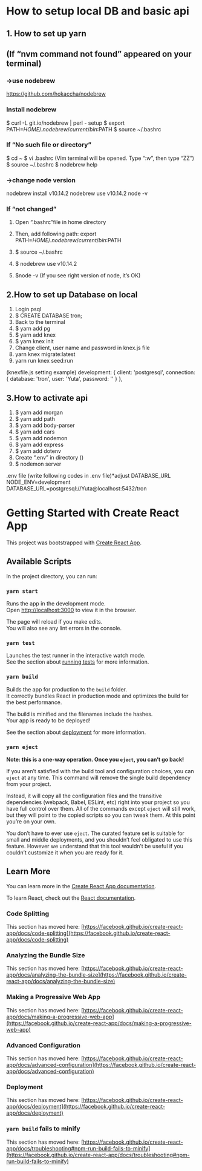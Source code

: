 # How to setup local DB and basic api #

## 1. How to set up yarn ##
## (If “nvm command not found” appeared on your terminal) ##

### ->use nodebrew ###
https://github.com/hokaccha/nodebrew

### Install nodebrew ###
$ curl -L git.io/nodebrew | perl - setup
$ export PATH=$HOME/.nodebrew/current/bin:$PATH
$ source ~/.bashrc

### If “No such file or directory” ###
$ cd ~
$ vi .bashrc
(Vim terminal will be opened. Type “:w”, then type “ZZ”)
$  source ~/.bashrc
$ nodebrew help

### ->change node version ###
nodebrew install v10.14.2
nodebrew use v10.14.2
node -v

### If “not changed” ###
1. Open “.bashrc”file in home directory

2. Then, add following path:
export PATH=$HOME/.nodebrew/current/bin:$PATH

3. $ source ~/.bashrc
4. $ nodebrew use v10.14.2
5.  $node -v (If you see right version of node, it’s OK)

## 2.How to set up Database on local ##

1. Login psql
2. $ CREATE DATABASE tron;
3. Back to the terminal
4. $ yarn add pg
5. $ yarn add knex
6. $ yarn knex init
7. Change client, user name and password in knex.js file 
8. yarn knex migrate:latest
9. yarn run knex seed:run

(knexfile.js setting example)
  development: {
    client: 'postgresql',
    connection: {
      database: 'tron',
      user:     'Yuta',
      password: ''
    }
  },

## 3.How to activate api ##
1. $ yarn add morgan
2. $ yarn add path
3. $ yarn add body-parser
4. $ yarn add cars
5. $ yarn add nodemon
6. $ yarn add express
7. $ yarn add dotenv
8. Create “.env” in directory ()
9. $ nodemon server

.env file (write following codes in .env file)*adjust DATABASE_URL
NODE_ENV=development
DATABASE_URL=postgresql://Yuta@localhost:5432/tron





# Getting Started with Create React App

This project was bootstrapped with [Create React App](https://github.com/facebook/create-react-app).

## Available Scripts

In the project directory, you can run:

### `yarn start`

Runs the app in the development mode.\
Open [http://localhost:3000](http://localhost:3000) to view it in the browser.

The page will reload if you make edits.\
You will also see any lint errors in the console.

### `yarn test`

Launches the test runner in the interactive watch mode.\
See the section about [running tests](https://facebook.github.io/create-react-app/docs/running-tests) for more information.

### `yarn build`

Builds the app for production to the `build` folder.\
It correctly bundles React in production mode and optimizes the build for the best performance.

The build is minified and the filenames include the hashes.\
Your app is ready to be deployed!

See the section about [deployment](https://facebook.github.io/create-react-app/docs/deployment) for more information.

### `yarn eject`

**Note: this is a one-way operation. Once you `eject`, you can’t go back!**

If you aren’t satisfied with the build tool and configuration choices, you can `eject` at any time. This command will remove the single build dependency from your project.

Instead, it will copy all the configuration files and the transitive dependencies (webpack, Babel, ESLint, etc) right into your project so you have full control over them. All of the commands except `eject` will still work, but they will point to the copied scripts so you can tweak them. At this point you’re on your own.

You don’t have to ever use `eject`. The curated feature set is suitable for small and middle deployments, and you shouldn’t feel obligated to use this feature. However we understand that this tool wouldn’t be useful if you couldn’t customize it when you are ready for it.

## Learn More

You can learn more in the [Create React App documentation](https://facebook.github.io/create-react-app/docs/getting-started).

To learn React, check out the [React documentation](https://reactjs.org/).

### Code Splitting

This section has moved here: [https://facebook.github.io/create-react-app/docs/code-splitting](https://facebook.github.io/create-react-app/docs/code-splitting)

### Analyzing the Bundle Size

This section has moved here: [https://facebook.github.io/create-react-app/docs/analyzing-the-bundle-size](https://facebook.github.io/create-react-app/docs/analyzing-the-bundle-size)

### Making a Progressive Web App

This section has moved here: [https://facebook.github.io/create-react-app/docs/making-a-progressive-web-app](https://facebook.github.io/create-react-app/docs/making-a-progressive-web-app)

### Advanced Configuration

This section has moved here: [https://facebook.github.io/create-react-app/docs/advanced-configuration](https://facebook.github.io/create-react-app/docs/advanced-configuration)

### Deployment

This section has moved here: [https://facebook.github.io/create-react-app/docs/deployment](https://facebook.github.io/create-react-app/docs/deployment)

### `yarn build` fails to minify

This section has moved here: [https://facebook.github.io/create-react-app/docs/troubleshooting#npm-run-build-fails-to-minify](https://facebook.github.io/create-react-app/docs/troubleshooting#npm-run-build-fails-to-minify)
